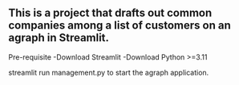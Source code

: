 ## This is a project that drafts out common companies among a list of customers on an agraph in Streamlit.

Pre-requisite
-Download Streamlit
-Download Python >=3.11

streamlit run management.py to start the agraph application.
